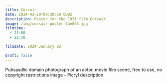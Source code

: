 ```yaml
---
title: Corsair
date: 2024-03-20T09:30:00.000Z
description: Poster for the 1931 film Corsair.
image: /img/corsair-poster-7ae063.jpg
filmtime:
  - 21:00
  - 22:30

filmdate: 2024 January 02

draft: false
---
```

Pubsasdlic domain photograph of an actor, movie film scene, free to use, no copyright restrictions image - Picryl description

